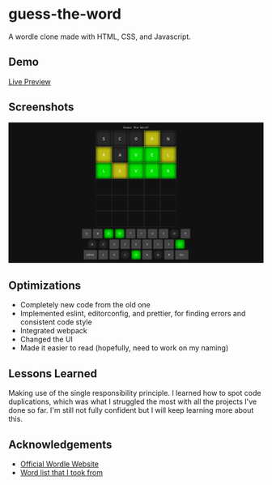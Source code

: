 # guess-the-word

A wordle clone made with HTML, CSS, and Javascript.

## Demo

[Live Preview](https://nevz9.github.io/wordle-project/)

## Screenshots

![App Screenshot](preview.png)

## Optimizations

- Completely new code from the old one
- Implemented eslint, editorconfig, and prettier, for finding errors and consistent code style
- Integrated webpack
- Changed the UI
- Made it easier to read (hopefully, need to work on my naming)

## Lessons Learned

Making use of the single responsibility principle. I learned how to spot code duplications, which was what I struggled the most with all the projects I've done so far. I'm still not fully confident but I will keep learning more about this.

## Acknowledgements

- [Official Wordle Website](https://www.nytimes.com/games/wordle/index.html)
- [Word list that I took from](https://gist.github.com/cfreshman/a03ef2cba789d8cf00c08f767e0fad7b)

